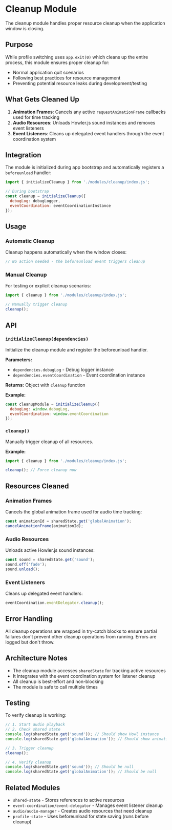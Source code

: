 # Cleanup Module

The cleanup module handles proper resource cleanup when the application window is closing.

## Purpose

While profile switching uses `app.exit(0)` which cleans up the entire process, this module ensures proper cleanup for:
- Normal application quit scenarios
- Following best practices for resource management
- Preventing potential resource leaks during development/testing

## What Gets Cleaned Up

1. **Animation Frames**: Cancels any active `requestAnimationFrame` callbacks used for time tracking
2. **Audio Resources**: Unloads Howler.js sound instances and removes event listeners
3. **Event Listeners**: Cleans up delegated event handlers through the event coordination system

## Integration

The module is initialized during app bootstrap and automatically registers a `beforeunload` handler:

```javascript
import { initializeCleanup } from './modules/cleanup/index.js';

// During bootstrap
const cleanup = initializeCleanup({
  debugLog: debugLogger,
  eventCoordination: eventCoordinationInstance
});
```

## Usage

### Automatic Cleanup

Cleanup happens automatically when the window closes:

```javascript
// No action needed - the beforeunload event triggers cleanup
```

### Manual Cleanup

For testing or explicit cleanup scenarios:

```javascript
import { cleanup } from './modules/cleanup/index.js';

// Manually trigger cleanup
cleanup();
```

## API

### `initializeCleanup(dependencies)`

Initialize the cleanup module and register the beforeunload handler.

**Parameters:**
- `dependencies.debugLog` - Debug logger instance
- `dependencies.eventCoordination` - Event coordination instance

**Returns:** Object with `cleanup` function

**Example:**
```javascript
const cleanupModule = initializeCleanup({
  debugLog: window.debugLog,
  eventCoordination: window.eventCoordination
});
```

### `cleanup()`

Manually trigger cleanup of all resources.

**Example:**
```javascript
import { cleanup } from './modules/cleanup/index.js';

cleanup(); // Force cleanup now
```

## Resources Cleaned

### Animation Frames

Cancels the global animation frame used for audio time tracking:

```javascript
const animationId = sharedState.get('globalAnimation');
cancelAnimationFrame(animationId);
```

### Audio Resources

Unloads active Howler.js sound instances:

```javascript
const sound = sharedState.get('sound');
sound.off('fade');
sound.unload();
```

### Event Listeners

Cleans up delegated event handlers:

```javascript
eventCoordination.eventDelegator.cleanup();
```

## Error Handling

All cleanup operations are wrapped in try-catch blocks to ensure partial failures don't prevent other cleanup operations from running. Errors are logged but don't throw.

## Architecture Notes

- The cleanup module accesses `sharedState` for tracking active resources
- It integrates with the event coordination system for listener cleanup
- All cleanup is best-effort and non-blocking
- The module is safe to call multiple times

## Testing

To verify cleanup is working:

```javascript
// 1. Start audio playback
// 2. Check shared state
console.log(sharedState.get('sound')); // Should show Howl instance
console.log(sharedState.get('globalAnimation')); // Should show animation ID

// 3. Trigger cleanup
cleanup();

// 4. Verify cleanup
console.log(sharedState.get('sound')); // Should be null
console.log(sharedState.get('globalAnimation')); // Should be null
```

## Related Modules

- `shared-state` - Stores references to active resources
- `event-coordination/event-delegator` - Manages event listener cleanup
- `audio/audio-manager` - Creates audio resources that need cleanup
- `profile-state` - Uses beforeunload for state saving (runs before cleanup)

